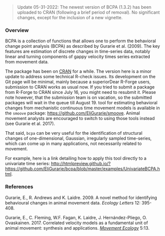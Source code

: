 
> Update 05-31-2022: The newest version of BCPA (1.3.2) has been uploaded to CRAN (following a brief period of removal).  No significant changes, except for the inclusion of a new vignette. 

### Overview


BCPA is a collection of functions that allows one to perform the behavioral change point analysis (BCPA) as described by Gurarie et al. (2009). The key features are estimation of discrete changes in time-series data, notably linear and turning components of gappy velocity times series extracted from movement data.

The package has been on [CRAN](https://CRAN.R-project.org/package=bcpa) for a while. The version here is a minor update to address some technical R-check issues.  Its development on the Git page will be minimal, mainly because a superiorDear R-Forge users, submission to CRAN works as usual now. If you tried to submit a package from R-Forge to CRAN since July 16, you might need to resubmit it. Please note however, that the submission team is on vacation, so the submitted packages will wait in the queue till August 19.  tool for estimating behavioral changes from mechanistic continuous time movement models is available in the `smoove` package: https://github.com/EliGurarie/smoove.  Animal movement analysts are encouraged to switch to using those tools instead (see Gurarie et al. 2017).

That said, `bcpa` can be very useful for the identification of structural changes of one-dimensional, Gaussian, irregularly sampled time-series, which can come up in many applications, not necessarily related to movement. 

For example, here is a link detailing how to apply this tool directly to a univariate time series: http://htmlpreview.github.io/?https://github.com/EliGurarie/bcpa/blob/master/examples/UnivariateBCPA.html. 


### References

Gurarie, E., R. Andrews and K. Laidre. 2009. A novel method for identifying behavioural changes in animal movement data. *Ecology Letters* 12: 395-408.

Gurarie, E., C. Fleming, W.F. Fagan, K. Laidre, J. Hernández-Pliego, O. Ovaskainen. 2017. Correlated velocity models as a fundamental unit of animal movement: synthesis and applications. [*Movement Ecology*](https://movementecologyjournal.biomedcentral.com/articles/10.1186/s40462-017-0103-3) 5:13. 